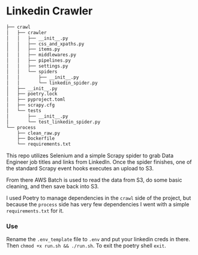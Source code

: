 # Linkedin Crawler
```bash
├── crawl
│   ├── crawler
│   │   ├── __init__.py
│   │   ├── css_and_xpaths.py
│   │   ├── items.py
│   │   ├── middlewares.py
│   │   ├── pipelines.py
│   │   ├── settings.py
│   │   └── spiders
│   │       ├── __init__.py
│   │       └── linkedin_spider.py
│   ├── __init__.py
│   ├── poetry.lock
│   ├── pyproject.toml
│   ├── scrapy.cfg
│   └── tests
│       ├── __init__.py
│       └── test_linkedin_spider.py
└── process
    ├── clean_raw.py
    ├── Dockerfile
    └── requirements.txt
```
This repo utilizes Selenium and a simple Scrapy spider to grab Data Engineer job titles and links from LinkedIn.  Once the spider finishes, one of the standard Scrapy event hooks executes an upload to S3.

From there AWS Batch is used to read the data from S3, do some basic cleaning, and then save back into S3.

I used Poetry to manage dependencies in the `crawl` side of the project, but because the `process` side has very few dependencies I went with a simple `requirements.txt` for it.

### Use
Rename the `.env_template` file to `.env` and put your linkedin creds in there. Then `chmod +x run.sh && ./run.sh`. To exit the poetry shell `exit`.